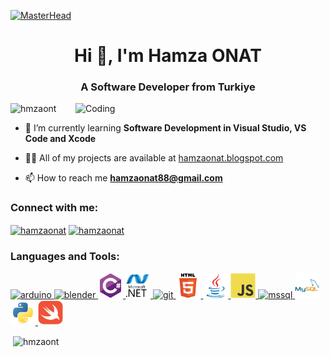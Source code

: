 [![MasterHead](https://blogger.googleusercontent.com/img/b/R29vZ2xl/AVvXsEjd04WCLp6_AbWx1WNRkc99p4aD60OoWkOJ7DLVvc7zjAaSHHeJ28bRkvfE47t6vF003g7-fnJjxMYYGOYXesgQASSGgOtXxVJB3YWvLfpCm9uwium9MZDiaFgWPxbqMM1VRpVmZyeiis1dnfz48cosiH2AdVNZClqO6fVOqWrzzX2Z-AUi7mrK_OFEjg/w400-h300/b624bdbed3d49d15d3bf67c54a9a4732bf239581.gif)](https://hamzaonat.blogspot.com)

<h1 align="center">Hi 👋, I'm Hamza ONAT</h1>
<h3 align="center">A Software Developer from Turkiye</h3>

<img align="right" alt="Coding" width="400" src="https://intermittentmechanism.files.wordpress.com/2020/04/chase.gif?w=382&h=229">

<p align="left"> <img src="https://komarev.com/ghpvc/?username=hmzaont&label=Profile%20views&color=0e75b6&style=flat" alt="hmzaont" /> </p>

- 🌱 I’m currently learning **Software Development in Visual Studio, VS Code and Xcode**

- 👨‍💻 All of my projects are available at [hamzaonat.blogspot.com](hamzaonat.blogspot.com)

- 📫 How to reach me **hamzaonat88@gmail.com**

<h3 align="left">Connect with me:</h3>
<p align="left">
<a href="https://linkedin.com/in/hamzaonat" target="blank"><img align="center" src="https://raw.githubusercontent.com/rahuldkjain/github-profile-readme-generator/master/src/images/icons/Social/linked-in-alt.svg" alt="hamzaonat" height="30" width="40" /></a>
<a href="https://www.youtube.com/c/hamzaonat" target="blank"><img align="center" src="https://raw.githubusercontent.com/rahuldkjain/github-profile-readme-generator/master/src/images/icons/Social/youtube.svg" alt="hamzaonat" height="30" width="40" /></a>
</p>

<h3 align="left">Languages and Tools:</h3>
<p align="left"> <a href="https://www.arduino.cc/" target="_blank" rel="noreferrer"> <img src="https://cdn.worldvectorlogo.com/logos/arduino-1.svg" alt="arduino" width="40" height="40"/> </a> <a href="https://www.blender.org/" target="_blank" rel="noreferrer"> <img src="https://download.blender.org/branding/community/blender_community_badge_white.svg" alt="blender" width="40" height="40"/> </a> <a href="https://www.w3schools.com/cs/" target="_blank" rel="noreferrer"> <img src="https://raw.githubusercontent.com/devicons/devicon/master/icons/csharp/csharp-original.svg" alt="csharp" width="40" height="40"/> </a> <a href="https://dotnet.microsoft.com/" target="_blank" rel="noreferrer"> <img src="https://raw.githubusercontent.com/devicons/devicon/master/icons/dot-net/dot-net-original-wordmark.svg" alt="dotnet" width="40" height="40"/> </a> <a href="https://git-scm.com/" target="_blank" rel="noreferrer"> <img src="https://www.vectorlogo.zone/logos/git-scm/git-scm-icon.svg" alt="git" width="40" height="40"/> </a> <a href="https://www.w3.org/html/" target="_blank" rel="noreferrer"> <img src="https://raw.githubusercontent.com/devicons/devicon/master/icons/html5/html5-original-wordmark.svg" alt="html5" width="40" height="40"/> </a> <a href="https://www.java.com" target="_blank" rel="noreferrer"> <img src="https://raw.githubusercontent.com/devicons/devicon/master/icons/java/java-original.svg" alt="java" width="40" height="40"/> </a> <a href="https://developer.mozilla.org/en-US/docs/Web/JavaScript" target="_blank" rel="noreferrer"> <img src="https://raw.githubusercontent.com/devicons/devicon/master/icons/javascript/javascript-original.svg" alt="javascript" width="40" height="40"/> </a> <a href="https://www.microsoft.com/en-us/sql-server" target="_blank" rel="noreferrer"> <img src="https://www.svgrepo.com/show/303229/microsoft-sql-server-logo.svg" alt="mssql" width="40" height="40"/> </a> <a href="https://www.mysql.com/" target="_blank" rel="noreferrer"> <img src="https://raw.githubusercontent.com/devicons/devicon/master/icons/mysql/mysql-original-wordmark.svg" alt="mysql" width="40" height="40"/> </a> <a href="https://www.python.org" target="_blank" rel="noreferrer"> <img src="https://raw.githubusercontent.com/devicons/devicon/master/icons/python/python-original.svg" alt="python" width="40" height="40"/> </a> <a href="https://developer.apple.com/swift/" target="_blank" rel="noreferrer"> <img src="https://raw.githubusercontent.com/devicons/devicon/master/icons/swift/swift-original.svg" alt="swift" width="40" height="40"/> </a> </p>

<p>&nbsp;<img align="center" src="https://github-readme-stats.vercel.app/api?username=hmzaont&theme=tokyonight&show_icons=true&locale=en" alt="hmzaont" /></p>
